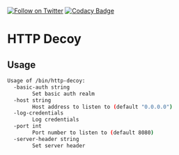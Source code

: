 [![Follow on Twitter](https://img.shields.io/twitter/follow/opendevsecops.svg?logo=twitter)](https://twitter.com/opendevsecops)
[![Codacy Badge](https://api.codacy.com/project/badge/Grade/d1060f068b2143818670021e9f9eaf00)](https://www.codacy.com/app/OpenDevSecOps/go-http-decoy?utm_source=github.com&amp;utm_medium=referral&amp;utm_content=opendevsecops/go-http-decoy&amp;utm_campaign=Badge_Grade)

# HTTP Decoy

## Usage

```sh
Usage of /bin/http-decoy:
  -basic-auth string
    	Set basic auth realm
  -host string
    	Host address to listen to (default "0.0.0.0")
  -log-credentials
    	Log credentials
  -port int
    	Port number to listen to (default 8080)
  -server-header string
    	Set server header
```
